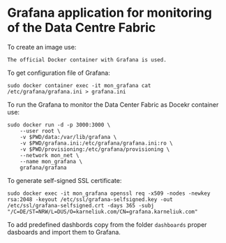 # Grafana application for monitoring of the Data Centre Fabric

To create an image use:
```
The official Docker container with Grafana is used.
```

To get configuration file of Grafana:
```
sudo docker container exec -it mon_grafana cat /etc/grafana/grafana.ini > grafana.ini
```

To run the Grafana to monitor the Data Center Fabric as Docekr container use:
```
sudo docker run -d -p 3000:3000 \
    --user root \
    -v $PWD/data:/var/lib/grafana \
    -v $PWD/grafana.ini:/etc/grafana/grafana.ini:ro \
    -v $PWD/provisioning:/etc/grafana/provisioning \
    --network mon_net \
    --name mon_grafana \
    grafana/grafana
```

To generate self-signed SSL certificate:
```
sudo docker exec -it mon_grafana openssl req -x509 -nodes -newkey rsa:2048 -keyout /etc/ssl/grafana-selfsigned.key -out /etc/ssl/grafana-selfsigned.crt -days 365 -subj "/C=DE/ST=NRW/L=DUS/O=karneliuk.com/CN=grafana.karneliuk.com"
```

To add predefined dashbords copy from the folder `dashboards` proper dasboards and import them to Grafana.
